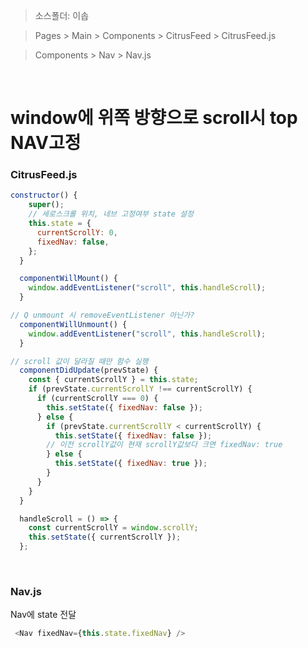 > 소스폴더: 이솝

> Pages > Main > Components > CitrusFeed > CitrusFeed.js

> Components > Nav > Nav.js


<br/>


# window에 위쪽 방향으로 scroll시 top NAV고정

### CitrusFeed.js
```js
constructor() {
    super();
    // 세로스크롤 위치, 네브 고정여부 state 설정 
    this.state = {
      currentScrollY: 0,
      fixedNav: false,
    };
  }

  componentWillMount() {
    window.addEventListener("scroll", this.handleScroll);
  }

// Q unmount 시 removeEventListener 아닌가?
  componentWillUnmount() {
    window.addEventListener("scroll", this.handleScroll);
  }

// scroll 값이 달라질 때만 함수 실행
  componentDidUpdate(prevState) {
    const { currentScrollY } = this.state;
    if (prevState.currentScrollY !== currentScrollY) {
      if (currentScrollY === 0) {
        this.setState({ fixedNav: false });
      } else {
        if (prevState.currentScrollY < currentScrollY) {
          this.setState({ fixedNav: false });
        // 이전 scrollY값이 현재 scrollY값보다 크면 fixedNav: true
        } else {
          this.setState({ fixedNav: true });
        }
      }
    }
  }

  handleScroll = () => {
    const currentScrollY = window.scrollY;
    this.setState({ currentScrollY });
  };
```

<br/>

### Nav.js 

Nav에 state 전달
```js
 <Nav fixedNav={this.state.fixedNav} />
```